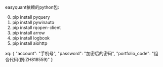easyquant依赖的python包:

0. pip install pyquery
1. pip install pywinauto
2. pip install rqopen-client
3. pip install arrow
4. pip install logbook
5. pip install aiohttp


xq:
{
  "account": "手机号",
  "password": "加密后的密码",
  "portfolio_code": "组合代码(例:ZH818559)"
}